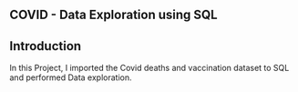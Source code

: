 ## COVID - Data Exploration using SQL

## Introduction
In this Project, I imported the Covid deaths and vaccination dataset to SQL and performed Data exploration.

